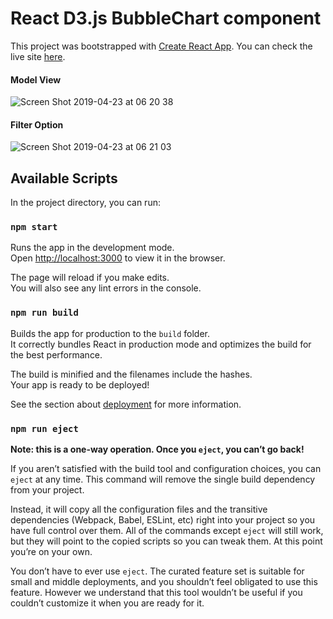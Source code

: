 # React D3.js BubbleChart component

This project was bootstrapped with [Create React App](https://github.com/facebook/create-react-app).
You can check the live site [here](http://react-d3-bubble.s3-website-us-west-1.amazonaws.com/).

#### Model View

![Screen Shot 2019-04-23 at 06 20 38](https://user-images.githubusercontent.com/39701522/56556573-3f1be700-6590-11e9-9480-0cb8c2179a51.png)

#### Filter Option

![Screen Shot 2019-04-23 at 06 21 03](https://user-images.githubusercontent.com/39701522/56556614-578c0180-6590-11e9-8195-5dc21394e2e4.png)

## Available Scripts

In the project directory, you can run:

### `npm start`

Runs the app in the development mode.<br>
Open [http://localhost:3000](http://localhost:3000) to view it in the browser.

The page will reload if you make edits.<br>
You will also see any lint errors in the console.

### `npm run build`

Builds the app for production to the `build` folder.<br>
It correctly bundles React in production mode and optimizes the build for the best performance.

The build is minified and the filenames include the hashes.<br>
Your app is ready to be deployed!

See the section about [deployment](https://facebook.github.io/create-react-app/docs/deployment) for more information.

### `npm run eject`

**Note: this is a one-way operation. Once you `eject`, you can’t go back!**

If you aren’t satisfied with the build tool and configuration choices, you can `eject` at any time. This command will remove the single build dependency from your project.

Instead, it will copy all the configuration files and the transitive dependencies (Webpack, Babel, ESLint, etc) right into your project so you have full control over them. All of the commands except `eject` will still work, but they will point to the copied scripts so you can tweak them. At this point you’re on your own.

You don’t have to ever use `eject`. The curated feature set is suitable for small and middle deployments, and you shouldn’t feel obligated to use this feature. However we understand that this tool wouldn’t be useful if you couldn’t customize it when you are ready for it.

